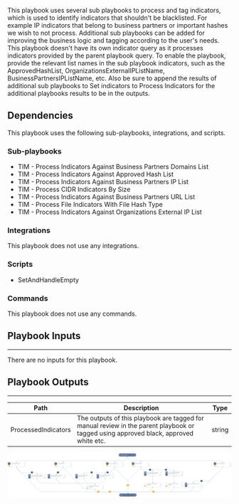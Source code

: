 This playbook uses several sub playbooks to process and tag indicators, which is used to identify indicators that shouldn't be blacklisted. For example IP indicators that belong to business partners or important hashes we wish to not process. Additional sub playbooks can be added for improving the business logic and tagging according to the user's needs. This playbook doesn't have its own indicator query as it processes indicators provided by the parent playbook query. To enable the playbook, provide the relevant list names in the sub playbook indicators, such as the ApprovedHashList, OrganizationsExternalIPListName, BusinessPartnersIPListName, etc. Also be sure to append the results of additional sub playbooks to Set indicators to Process Indicators for the additional playbooks results to be in the outputs.

## Dependencies
This playbook uses the following sub-playbooks, integrations, and scripts.

### Sub-playbooks
* TIM - Process Indicators Against Business Partners Domains List
* TIM - Process Indicators Against Approved Hash List
* TIM - Process Indicators Against Business Partners IP List
* TIM - Process CIDR Indicators By Size
* TIM - Process Indicators Against Business Partners URL List
* TIM - Process File Indicators With File Hash Type
* TIM - Process Indicators Against Organizations External IP List

### Integrations
This playbook does not use any integrations.

### Scripts
* SetAndHandleEmpty

### Commands
This playbook does not use any commands.

## Playbook Inputs
---
There are no inputs for this playbook.

## Playbook Outputs
---

| **Path** | **Description** | **Type** |
| --- | --- | --- |
| ProcessedIndicators | The outputs of this playbook are tagged for manual review in the parent playbook or tagged using approved black, approved white etc. | string |

![TIM - Indicator Auto Processing](https://raw.githubusercontent.com/demisto/content/master/docs/images/playbooks/TIM_-_Indicator_Auto_Processing.png)